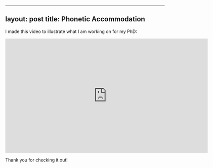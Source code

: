 
---
layout: post
title: Phonetic Accommodation
---

I made this video to illustrate what I am working on for my PhD:

<iframe src="https://player.vimeo.com/video/434146823" width="640" height="360" frameborder="0" allow="autoplay; fullscreen" allowfullscreen></iframe>

Thank you for checking it out!
